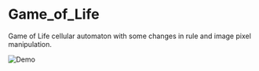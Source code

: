 # Game_of_Life
Game of Life cellular automaton with some changes in rule and image pixel manipulation.

![Demo](https://github.com/sumqwerty/Game_of_Life/blob/master/GAME_OF_LIFE/demo.gif)
